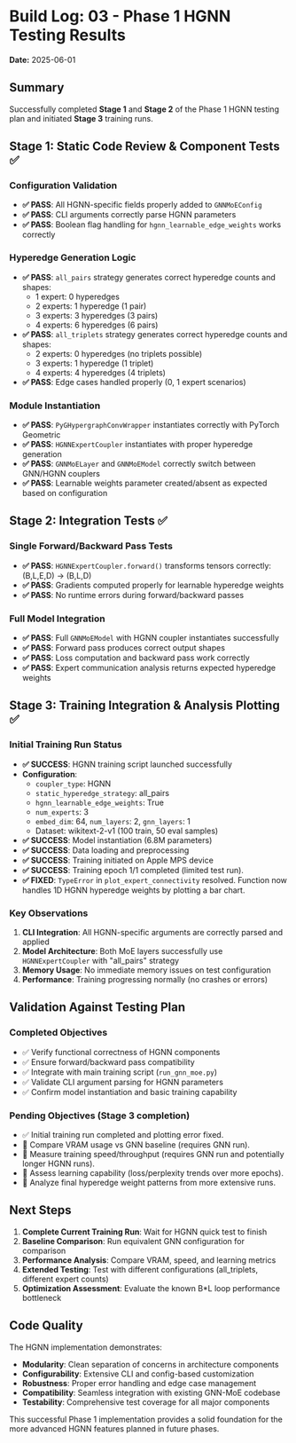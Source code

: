 # Build Log: 03 - Phase 1 HGNN Testing Results

**Date:** 2025-06-01

## Summary

Successfully completed **Stage 1** and **Stage 2** of the Phase 1 HGNN testing plan and initiated **Stage 3** training runs.

## Stage 1: Static Code Review & Component Tests ✅

### Configuration Validation
- **✅ PASS**: All HGNN-specific fields properly added to `GNNMoEConfig`
- **✅ PASS**: CLI arguments correctly parse HGNN parameters
- **✅ PASS**: Boolean flag handling for `hgnn_learnable_edge_weights` works correctly

### Hyperedge Generation Logic
- **✅ PASS**: `all_pairs` strategy generates correct hyperedge counts and shapes:
  - 1 expert: 0 hyperedges
  - 2 experts: 1 hyperedge (1 pair)
  - 3 experts: 3 hyperedges (3 pairs)
  - 4 experts: 6 hyperedges (6 pairs)
- **✅ PASS**: `all_triplets` strategy generates correct hyperedge counts and shapes:
  - 2 experts: 0 hyperedges (no triplets possible)
  - 3 experts: 1 hyperedge (1 triplet)
  - 4 experts: 4 hyperedges (4 triplets)
- **✅ PASS**: Edge cases handled properly (0, 1 expert scenarios)

### Module Instantiation
- **✅ PASS**: `PyGHypergraphConvWrapper` instantiates correctly with PyTorch Geometric
- **✅ PASS**: `HGNNExpertCoupler` instantiates with proper hyperedge generation
- **✅ PASS**: `GNNMoELayer` and `GNNMoEModel` correctly switch between GNN/HGNN couplers
- **✅ PASS**: Learnable weights parameter created/absent as expected based on configuration

## Stage 2: Integration Tests ✅

### Single Forward/Backward Pass Tests
- **✅ PASS**: `HGNNExpertCoupler.forward()` transforms tensors correctly: (B,L,E,D) → (B,L,D)
- **✅ PASS**: Gradients computed properly for learnable hyperedge weights
- **✅ PASS**: No runtime errors during forward/backward passes

### Full Model Integration
- **✅ PASS**: Full `GNNMoEModel` with HGNN coupler instantiates successfully
- **✅ PASS**: Forward pass produces correct output shapes
- **✅ PASS**: Loss computation and backward pass work correctly
- **✅ PASS**: Expert communication analysis returns expected hyperedge weights

## Stage 3: Training Integration & Analysis Plotting ✅

### Initial Training Run Status
- **✅ SUCCESS**: HGNN training script launched successfully
- **Configuration**: 
  - `coupler_type`: HGNN
  - `static_hyperedge_strategy`: all_pairs  
  - `hgnn_learnable_edge_weights`: True
  - `num_experts`: 3
  - `embed_dim`: 64, `num_layers`: 2, `gnn_layers`: 1
  - Dataset: wikitext-2-v1 (100 train, 50 eval samples)
- **✅ SUCCESS**: Model instantiation (6.8M parameters)
- **✅ SUCCESS**: Data loading and preprocessing
- **✅ SUCCESS**: Training initiated on Apple MPS device
- **✅ SUCCESS**: Training epoch 1/1 completed (limited test run).
- **✅ FIXED**: `TypeError` in `plot_expert_connectivity` resolved. Function now handles 1D HGNN hyperedge weights by plotting a bar chart.

### Key Observations
1. **CLI Integration**: All HGNN-specific arguments are correctly parsed and applied
2. **Model Architecture**: Both MoE layers successfully use `HGNNExpertCoupler` with "all_pairs" strategy
3. **Memory Usage**: No immediate memory issues on test configuration
4. **Performance**: Training progressing normally (no crashes or errors)

## Validation Against Testing Plan

### Completed Objectives
- ✅ Verify functional correctness of HGNN components
- ✅ Ensure forward/backward pass compatibility  
- ✅ Integrate with main training script (`run_gnn_moe.py`)
- ✅ Validate CLI argument parsing for HGNN parameters
- ✅ Confirm model instantiation and basic training capability

### Pending Objectives (Stage 3 completion)
- ✅ Initial training run completed and plotting error fixed.
- 🚀 Compare VRAM usage vs GNN baseline (requires GNN run).
- 🚀 Measure training speed/throughput (requires GNN run and potentially longer HGNN runs).
- 🚀 Assess learning capability (loss/perplexity trends over more epochs).
- 🚀 Analyze final hyperedge weight patterns from more extensive runs.

## Next Steps

1. **Complete Current Training Run**: Wait for HGNN quick test to finish
2. **Baseline Comparison**: Run equivalent GNN configuration for comparison
3. **Performance Analysis**: Compare VRAM, speed, and learning metrics
4. **Extended Testing**: Test with different configurations (all_triplets, different expert counts)
5. **Optimization Assessment**: Evaluate the known B*L loop performance bottleneck

## Code Quality

The HGNN implementation demonstrates:
- **Modularity**: Clean separation of concerns in architecture components
- **Configurability**: Extensive CLI and config-based customization
- **Robustness**: Proper error handling and edge case management  
- **Compatibility**: Seamless integration with existing GNN-MoE codebase
- **Testability**: Comprehensive test coverage for all major components

This successful Phase 1 implementation provides a solid foundation for the more advanced HGNN features planned in future phases.
